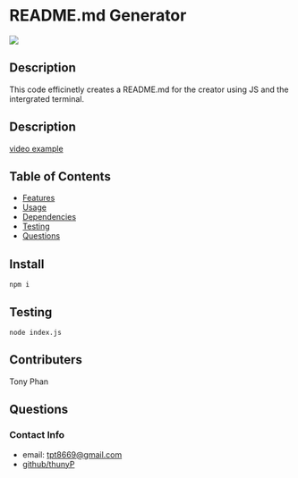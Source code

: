 # README.md Generator
![](https://img.shields.io/badge/License-MIT-green.svg)

## Description
This code efficinetly creates a README.md for the creator using JS and the intergrated terminal.

## Description
[video example](https://youtu.be/bS6fSH6S6B0)

## Table of Contents
* [Features](#features)
* [Usage](#usage)
* [Dependencies](depenedencies)
* [Testing](#testing)
* [Questions](#questions)


## Install
```
npm i
```
## Testing
```
node index.js
```
## Contributers
Tony Phan 

## Questions
### Contact Info
* email: tpt8669@gmail.com 
* [github/thunyP](https://github.com/thunyP)
